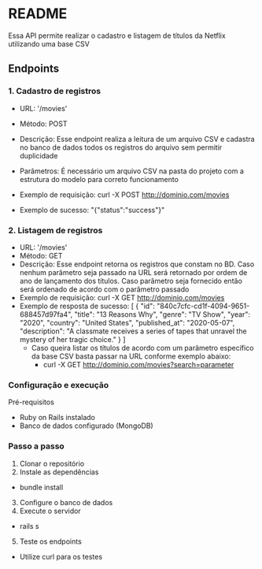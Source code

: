 # README

Essa API permite realizar o cadastro e listagem de títulos da Netflix utilizando uma base CSV

## Endpoints

### 1. Cadastro de registros

- URL: '/movies'
- Método: POST
- Descrição: Esse endpoint realiza a leitura de um arquivo CSV e cadastra no banco de dados todos os registros do arquivo sem permitir duplicidade
- Parâmetros: É necessário um arquivo CSV na pasta do projeto com a estrutura do modelo para correto funcionamento

- Exemplo de requisição: curl -X POST http://dominio.com/movies
- Exemplo de sucesso: "{"status":"success"}"

### 2. Listagem de registros

- URL: '/movies'
- Método: GET
- Descrição: Esse endpoint retorna os registros que constam no BD. Caso nenhum parâmetro seja passado na URL será retornado por ordem de ano de lançamento dos títulos. Caso parâmetro seja fornecido então será ordenado de acordo com o parâmetro passado
- Exemplo de requisição: curl -X GET http://dominio.com/movies
- Exemplo de resposta de sucesso:
  [
    {
        "id": "840c7cfc-cd1f-4094-9651-688457d97fa4",
        "title": "13 Reasons Why",
        "genre": "TV Show",
        "year": "2020",
        "country": "United States",
        "published_at": "2020-05-07",
        "description": "A classmate receives a series of tapes that unravel the mystery of her tragic choice."
    }
  ]
  - Caso queira listar os títulos de acordo com um parâmetro específico da base CSV basta passar na URL conforme exemplo abaixo:
    - curl -X GET http://dominio.com/movies?search=parameter

### Configuração e execução

Pré-requisitos
- Ruby on Rails instalado
- Banco de dados configurado (MongoDB)

### Passo a passo

1. Clonar o repositório
2. Instale as dependências
  - bundle install
3. Configure o banco de dados
4. Execute o servidor
  - rails s
5. Teste os endpoints
  - Utilize curl para os testes
